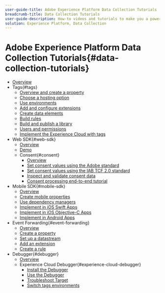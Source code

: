 ```yaml
---
user-guide-title: Adobe Experience Platform Data Collection Tutorials
breadcrumb-title: Data Collection Tutorials
user-guide-description: How-to videos and tutorials to make you a power-user of Data Collection in Experience Platform.
solution: Experience Platform, Data Collection
---
```


# Adobe Experience Platform Data Collection Tutorials{#data-collection-tutorials}

+ [Overview](overview.md)
+ Tags{#tags}
  + [Overview and create a property](tags/overview-and-create-a-property.md)
  + [Choose a hosting option](tags/choose-a-hosting-option.md)
  + [Use environments](tags/use-environments.md)
  + [Add and configure extensions](tags/add-and-configure-extensions.md)
  + [Create data elements](tags/create-data-elements.md)
  + [Build rules](tags/build-rules.md)
  + [Build and publish a library](tags/build-and-publish-a-library.md)
  + [Users and permissions](tags/users-and-permissions.md)
  + [Implement the Experience Cloud with tags](https://experienceleague.adobe.com/docs/platform-learn/implement-in-websites/overview.html)
+ Web SDK{#web-sdk}
  + [Overview](web-sdk/overview.md)
  + [Demo](web-sdk/demo.md)
  + Consent{#consent}
    + [Overview](web-sdk/consent/overview.md)
    + [Set consent values using the Adobe standard](web-sdk/consent/set-consent-adobe.md)
    + [Set consent values using the IAB TCF 2.0 standard](web-sdk/consent/set-consent-iab.md)
    + [Inspect and validate consent data](web-sdk/consent/inspect.md)
    + [Consent processing end-to-end tutorial](web-sdk/consent/tutorial.md)
+ Mobile SDK{#mobile-sdk}
  + [Overview](mobile-sdk/overview.md)
  + [Create mobile properties](mobile-sdk/create-mobile-properties.md)
  + [Use dependency managers](mobile-sdk/use-dependency-managers-with-mobile-sdk.md)
  + [Implement in iOS Swift Apps](https://experienceleague.adobe.com/docs/platform-learn/implementing-in-mobile-ios-swift-apps/overview.html)
  + [Implement in iOS Objective-C Apps](https://experienceleague.adobe.com/docs/platform-learn/implement-in-mobile-ios-objective-c-apps/overview.html)
  + [Implement in Android Apps](https://experienceleague.adobe.com/docs/platform-learn/implement-in-mobile-android-apps/overview.html)
+ Event Forwarding{#event-forwarding}
  + [Overview](event-forwarding/overview.md)
  + [Create a property](event-forwarding/create-a-property.md)
  + [Set up a datastream](event-forwarding/set-up-a-datastream.md)
  + [Add an extension](event-forwarding/add-an-extension.md)
  + [Create a rule](event-forwarding/create-a-rule.md)
+ Debugger{#debugger}
  + [Overview](debugger/overview.md)
  + Experience Cloud Debugger{#experience-cloud-debugger}
    + [Install the Debugger](debugger/experience-cloud-debugger/add-the-extension.md)
    + [Use the Debugger](debugger/experience-cloud-debugger/use-the-experience-cloud-debugger.md)
    + [Troubleshoot Target](https://experienceleague.adobe.com/docs/target-learn/tutorials/troubleshooting/troubleshoot-with-the-experience-cloud-debugger.html)
    + [Switch tags environments](https://experienceleague.adobe.com/docs/launch-learn/implementing-in-websites-with-launch/configure-launch/launch-switch-environments.html)